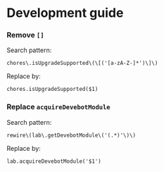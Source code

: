 # Development guide

### Remove `[]`

Search pattern:

```regexp
chores\.isUpgradeSupported\(\[('[a-zA-Z-]*')\]\)
```

Replace by:

```plain
chores.isUpgradeSupported($1)
```

### Replace `acquireDevebotModule`

Search pattern:

```regexp
rewire\(lab\.getDevebotModule\('(.*)'\)\)
```

Replace by:

```plain
lab.acquireDevebotModule('$1')
```